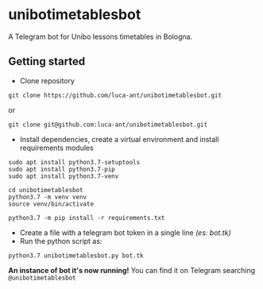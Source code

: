 # unibotimetablesbot


A Telegram bot for Unibo lessons timetables in Bologna.

## Getting started

* Clone repository
```
git clone https://github.com/luca-ant/unibotimetablesbot.git
```
or
```
git clone git@github.com:luca-ant/unibotimetablesbot.git
```


* Install dependencies, create a virtual environment and install requirements modules
```
sudo apt install python3.7-setuptools
sudo apt install python3.7-pip
sudo apt install python3.7-venv

cd unibotimetablesbot
python3.7 -m venv venv
source venv/bin/activate

python3.7 -m pip install -r requirements.txt
```


* Create a file with a telegram bot token in a single line *(es: bot.tk)*
* Run the python script as:

`python3.7 unibotimetablesbot.py bot.tk`



**An instance of bot it's now running!** You can find it on Telegram searching `@unibotimetablesbot`
